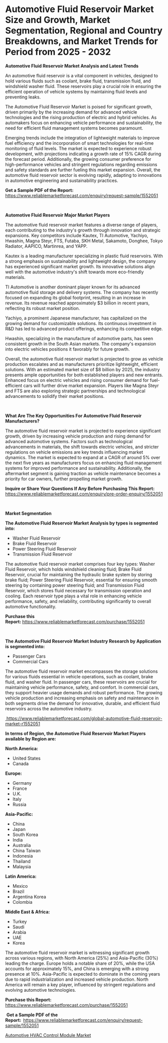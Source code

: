 <p><h1>Automotive Fluid Reservoir Market Size and Growth, Market Segmentation, Regional and Country Breakdowns, and Market Trends for Period from 2025 -  2032</h1></p><p><strong>Automotive Fluid Reservoir Market Analysis and Latest Trends</strong></p>
<p><p>An automotive fluid reservoir is a vital component in vehicles, designed to hold various fluids such as coolant, brake fluid, transmission fluid, and windshield washer fluid. These reservoirs play a crucial role in ensuring the efficient operation of vehicle systems by maintaining fluid levels and preventing leaks. </p><p>The Automotive Fluid Reservoir Market is poised for significant growth, driven primarily by the increasing demand for advanced vehicle technologies and the rising production of electric and hybrid vehicles. As automakers focus on enhancing vehicle performance and sustainability, the need for efficient fluid management systems becomes paramount. </p><p>Emerging trends include the integration of lightweight materials to improve fuel efficiency and the incorporation of smart technologies for real-time monitoring of fluid levels. The market is expected to experience robust development, with projections indicating a growth rate of 15% CAGR during the forecast period. Additionally, the growing consumer preference for high-performance vehicles and stringent regulations regarding emissions and safety standards are further fueling this market expansion. Overall, the automotive fluid reservoir sector is evolving rapidly, adapting to innovations in automotive engineering and sustainability practices.</p></p>
<p><strong>Get a Sample PDF of the Report:&nbsp;</strong> <a href="https://www.reliablemarketforecast.com/enquiry/request-sample/1552051?utm_campaign=2736&utm_medium=2&utm_source=Github&utm_content=ia&utm_term=30032025&utm_id=automotive-fluid-reservoir">https://www.reliablemarketforecast.com/enquiry/request-sample/1552051</a></p>
<p>&nbsp;</p>
<p><strong>Automotive Fluid Reservoir Major Market Players</strong></p>
<p><p>The automotive fluid reservoir market features a diverse range of players, each contributing to the industry's growth through innovation and strategic expansions. Key competitors include Kautex, TI Automotive, Yachiyo, Hwashin, Magna Steyr, FTS, Futaba, SKH Metal, Sakamoto, Donghee, Tokyo Radiator, AAPICO, Martinrea, and YAPP.</p><p>Kautex is a leading manufacturer specializing in plastic fluid reservoirs. With a strong emphasis on sustainability and lightweight design, the company has experienced significant market growth. Its innovative solutions align well with the automotive industry's shift towards more eco-friendly materials.</p><p>TI Automotive is another dominant player known for its advanced automotive fluid storage and delivery systems. The company has recently focused on expanding its global footprint, resulting in an increase in revenue. Its revenue reached approximately $3 billion in recent years, reflecting its robust market position.</p><p>Yachiyo, a prominent Japanese manufacturer, has capitalized on the growing demand for customizable solutions. Its continuous investment in R&D has led to advanced product offerings, enhancing its competitive edge.</p><p>Hwashin, specializing in the manufacture of automotive parts, has seen consistent growth in the South Asian markets. The company's expansion into electric vehicles positions it favorably for future growth.</p><p>Overall, the automotive fluid reservoir market is projected to grow as vehicle production escalates and as manufacturers prioritize lightweight, efficient solutions. With an estimated market size of $8 billion by 2025, the industry presents ample opportunities for both established players and new entrants. Enhanced focus on electric vehicles and rising consumer demand for fuel-efficient cars will further drive market expansion. Players like Magna Steyr and FTS are also exploring strategic partnerships and technological advancements to solidify their market positions.</p></p>
<p>&nbsp;</p>
<p><strong>What Are The Key Opportunities For Automotive Fluid Reservoir Manufacturers?</strong></p>
<p><p>The automotive fluid reservoir market is projected to experience significant growth, driven by increasing vehicle production and rising demand for advanced automotive systems. Factors such as technological advancements in materials, the shift towards electric vehicles, and stricter regulations on vehicle emissions are key trends influencing market dynamics. The market is expected to expand at a CAGR of around 5% over the next five years as manufacturers focus on enhancing fluid management systems for improved performance and sustainability. Additionally, the aftermarket segment is gaining traction as vehicle maintenance becomes a priority for car owners, further propelling market growth.</p></p>
<p><strong>Inquire or Share Your Questions If Any Before Purchasing This Report:</strong> <a href="https://www.reliablemarketforecast.com/enquiry/pre-order-enquiry/1552051?utm_campaign=2736&utm_medium=2&utm_source=Github&utm_content=ia&utm_term=30032025&utm_id=automotive-fluid-reservoir">https://www.reliablemarketforecast.com/enquiry/pre-order-enquiry/1552051</a></p>
<p>&nbsp;</p>
<p><strong>Market Segmentation</strong></p>
<p><strong>The Automotive Fluid Reservoir Market Analysis by types is segmented into:</strong></p>
<p><ul><li>Washer Fluid Reservoir</li><li>Brake Fluid Reservoir</li><li>Power Steering Fluid Reservoir</li><li>Transmission Fluid Reservoir</li></ul></p>
<p><p>The automotive fluid reservoir market comprises four key types: Washer Fluid Reservoir, which holds windshield cleaning fluid; Brake Fluid Reservoir, crucial for maintaining the hydraulic brake system by storing brake fluid; Power Steering Fluid Reservoir, essential for ensuring smooth steering by containing power steering fluid; and Transmission Fluid Reservoir, which stores fluid necessary for transmission operation and cooling. Each reservoir type plays a vital role in enhancing vehicle performance, safety, and reliability, contributing significantly to overall automotive functionality.</p></p>
<p><strong>Purchase this Report:&nbsp;</strong><a href="https://www.reliablemarketforecast.com/purchase/1552051?utm_campaign=2736&utm_medium=2&utm_source=Github&utm_content=ia&utm_term=30032025&utm_id=automotive-fluid-reservoir">https://www.reliablemarketforecast.com/purchase/1552051</a></p>
<p>&nbsp;</p>
<p><strong>The Automotive Fluid Reservoir Market Industry Research by Application is segmented into:</strong></p>
<p><ul><li>Passenger Cars</li><li>Commercial Cars</li></ul></p>
<p><p>The automotive fluid reservoir market encompasses the storage solutions for various fluids essential in vehicle operations, such as coolant, brake fluid, and washer fluid. In passenger cars, these reservoirs are crucial for maintaining vehicle performance, safety, and comfort. In commercial cars, they support heavier usage demands and robust performance. The growing vehicle production and increasing emphasis on safety and maintenance in both segments drive the demand for innovative, durable, and efficient fluid reservoirs across the automotive industry.</p></p>
<p><a href="https://www.reliablemarketforecast.com/global-automotive-fluid-reservoir-market-r1552051?utm_campaign=2736&utm_medium=2&utm_source=Github&utm_content=ia&utm_term=30032025&utm_id=automotive-fluid-reservoir">&nbsp;https://www.reliablemarketforecast.com/global-automotive-fluid-reservoir-market-r1552051</a></p>
<p><strong>In terms of Region, the Automotive Fluid Reservoir Market Players available by Region are:</strong></p>
<p>
    <p> <strong> North America: </strong>
        <ul>
            <li>United States</li>
            <li>Canada</li>
        </ul>
        </p> 
    <p> <strong> Europe: </strong>
        <ul>
            <li>Germany</li>
            <li>France</li>
            <li>U.K.</li>
            <li>Italy</li>
            <li>Russia</li>
        </ul>
        </p> 
    <p> <strong> Asia-Pacific: </strong>
        <ul>
            <li>China</li>
            <li>Japan</li>
            <li>South Korea</li>
            <li>India</li>
            <li>Australia</li>
            <li>China Taiwan</li>
            <li>Indonesia</li>
            <li>Thailand</li>
            <li>Malaysia</li>
        </ul>
        </p> 
    <p> <strong> Latin America: </strong>
        <ul>
            <li>Mexico</li>
            <li>Brazil</li>
            <li>Argentina Korea</li>
            <li>Colombia</li>
        </ul>
        </p> 
    <p> <strong> Middle East & Africa: </strong>
        <ul>
            <li>Turkey</li>
            <li>Saudi</li>
            <li>Arabia</li>
            <li>UAE</li>
            <li>Korea</li>
        </ul>
    </p>
    </p>
<p><p>The automotive fluid reservoir market is witnessing significant growth across various regions, with North America (25%) and Asia-Pacific (30%) leading the charge. Europe holds a notable share of 20%, while the USA accounts for approximately 15%, and China is emerging with a strong presence at 10%. Asia-Pacific is expected to dominate in the coming years due to rapid industrialization and increased vehicle production. North America will remain a key player, influenced by stringent regulations and evolving automotive technologies.</p></p>
<p><strong>Purchase this Report: </strong><a href="https://www.reliablemarketforecast.com/purchase/1552051?utm_campaign=2736&utm_medium=2&utm_source=Github&utm_content=ia&utm_term=30032025&utm_id=automotive-fluid-reservoir">https://www.reliablemarketforecast.com/purchase/1552051</a></p>
<p>&nbsp;<strong>Get a Sample PDF of the Report:&nbsp;&nbsp;</strong><a href="https://www.reliablemarketforecast.com/enquiry/request-sample/1552051?utm_campaign=2736&utm_medium=2&utm_source=Github&utm_content=ia&utm_term=30032025&utm_id=automotive-fluid-reservoir">https://www.reliablemarketforecast.com/enquiry/request-sample/1552051</a></p>
<p><strong></strong></p>
<p><p><a href="https://github.com/meuskocov/Market-Research-Report-List-1/blob/main/automotive-hvac-control-module-market.md?utm_campaign=2736&utm_medium=2&utm_source=Github&utm_content=ia&utm_term=30032025&utm_id=automotive-fluid-reservoir">Automotive HVAC Control Module Market</a></p></p>